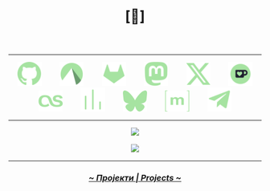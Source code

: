 # <p align="center">[🔻]</p>
<br>

---

<p align="center">
  <a href="https://github.com/crnobog69" target="_blank"><img src="assets/github.svg" alt="Github" style="width: 3rem; height: 3rem; margin: 0 1rem;"></a>
  <a href="https://codeberg.org/crnobog" target="_blank"><img src="assets/codeberg.svg" alt="Codeberg" style="width: 3rem; height: 3rem; margin: 0 1rem;"></a>
  <a href="https://gitlab.com/crnobog" target="_blank"><img src="assets/gitlab.svg" alt="GitLab" style="width: 3rem; height: 3rem; margin: 0 1rem;"></a>
  <a href="https://mastodon.social/@prepungrad" target="_blank"><img src="assets/mastodon.svg" alt="Mastodon" style="width: 3rem; height: 3rem; margin: 0 1rem;"></a>
  <a href="https://x.com/prepungrad" target="_blank"><img src="assets/x.svg" alt="X" style="width: 3rem; height: 3rem; margin: 0 1rem;"></a>
  <a href="https://ko-fi.com/crnobog" target="_blank"><img src="assets/kofii.svg" alt="Ko-fi" style="width: 3rem; height: 3rem; margin: 0 1rem;"></a>
  <a href="https://www.last.fm/user/prepungrad" target="_blank"><img src="assets/lastfm.svg" alt="Last-FM" style="width: 3rem; height: 3em; margin: 0 1rem;"></a>
  <a href="https://stats.fm/prepungrad" target="_blank"><img src="assets/stats-fm.svg" alt="Stats-FM" style="width: 3rem; height: 3rem; margin: 0 1rem;"></a>
  <a href="https://bsky.app/profile/crnbg.bsky.social" target="_blank"><img src="assets/bluesky.svg" alt="Bluesky" style="width: 3rem; height: 3em; margin: 0 1rem;"></a>
  <a href="https://matrix.to/#/@krematorijum:matrix.org" target="_blank"><img src="assets/matrix.svg" alt="Matrix" style="width: 3rem; height: 3em; margin: 0 1rem;"></a>
       <a href="https://t.me/szp69" target="_blank"><img src="assets/t-me.svg" alt="Telegram" style="width: 3rem; height: 3rem; margin: 0 1rem;"></a>
  </p>


---

<p align="center">
  <img src="https://github-readme-stats.vercel.app/api?username=crnobog69&show_icons=true&theme=catppuccin_mocha&hide_title=true" width="50%" />
</p>
<p align="center">
  <img src="https://github-readme-stats.vercel.app/api/top-langs/?username=crnobog69&layout=compact&theme=catppuccin_mocha&hide_title=true" width="50%" />
</p>

---

### <p align="center"><a href="https://github.com/crnobog69?tab=repositories"><i>~ Пројекти | Projects ~</i></a></p>

